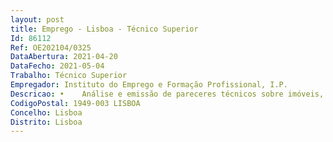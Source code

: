 ```yaml
--- 
layout: post
title: Emprego - Lisboa - Técnico Superior
Id: 86112
Ref: OE202104/0325
DataAbertura: 2021-04-20
DataFecho: 2021-05-04
Trabalho: Técnico Superior
Empregador: Instituto do Emprego e Formação Profissional, I.P.
Descricao: •	Análise e emissão de pareceres técnicos sobre imóveis, para efeitos de arrendamento, cedência, aquisição ou alienação •	Diagnóstico e emissão de pareceres técnicos no contexto da manutenção preventiva e corretiva •	Elaboração de projetos das especialidades inerentes à especialidade técnica •	Elaboração de programas bases  estudos prévios e cadernos de encargos, destinados à contratação de projetos a entidades externas •	Gestão de contratos de projetos, incluído o acompanhamento do respetivo desenvolvimento e a emissão de pareceres •	Gestão e fiscalização de empreitadas •	Participação em júris de procedimentos concursais enquadrados no CCP.
CodigoPostal: 1949-003 LISBOA
Concelho: Lisboa
Distrito: Lisboa
--- 
```

